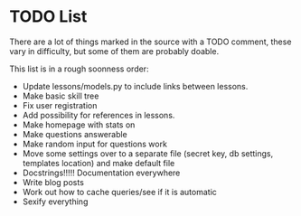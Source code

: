 TODO List
=========
There are a lot of things marked in the source with a TODO comment, these vary in difficulty, but some of them are probably doable.

This list is in a rough soonness order:
- Update lessons/models.py to include links between lessons.
- Make basic skill tree
- Fix user registration
- Add possibility for references in lessons.
- Make homepage with stats on
- Make questions answerable
- Make random input for questions work
- Move some settings over to a separate file (secret key, db settings, templates location) and make default file
- Docstrings!!!!! Documentation everywhere
- Write blog posts
- Work out how to cache queries/see if it is automatic
- Sexify everything

